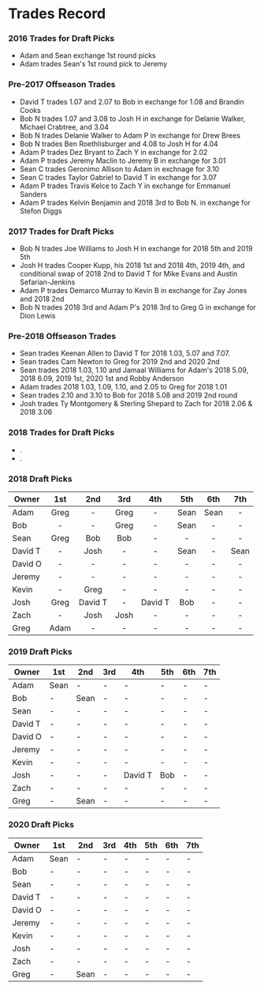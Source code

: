 # Trades Record 

### 2016 Trades for Draft Picks
  - Adam and Sean exchange 1st round picks
  - Adam trades Sean's 1st round pick to Jeremy

### Pre-2017 Offseason Trades
  - David T trades 1.07 and 2.07 to Bob in exchange for 1.08 and Brandin Cooks
  - Bob N trades 1.07 and 3.08 to Josh H in exchange for Delanie Walker, Michael Crabtree, and 3.04
  - Bob N trades Delanie Walker to Adam P in exchange for Drew Brees
  - Bob N trades Ben Roethlisburger and 4.08 to Josh H for 4.04
  - Adam P trades Dez Bryant to Zach Y in exchange for 2.02
  - Adam P trades Jeremy Maclin to Jeremy B in exchange for 3.01
  - Sean C trades Geronimo Allison to Adam in exchnage for 3.10
  - Sean C trades Taylor Gabriel to David T in exchange for 3.07
  - Adam P trades Travis Kelce to Zach Y in exchange for Emmanuel Sanders
  - Adam P trades Kelvin Benjamin and 2018 3rd to Bob N. in exchange for Stefon Diggs
  
### 2017 Trades for Draft Picks
  - Bob N trades Joe Williams to Josh H in exchange for 2018 5th and 2019 5th
  - Josh H trades Cooper Kupp, his 2018 1st and 2018 4th, 2019 4th, and conditional swap of 2018 2nd to David T for Mike Evans and Austin Sefarian-Jenkins
  - Adam P trades Demarco Murray to Kevin B in exchange for Zay Jones and 2018 2nd
  - Bob N trades 2018 3rd and Adam P's 2018 3rd to Greg G in exchange for Dion Lewis

### Pre-2018 Offseason Trades
  - Sean trades Keenan Allen to David T for 2018 1.03, 5.07 and 7.07.
  - Sean trades Cam Newton to Greg for 2019 2nd and 2020 2nd
  - Sean trades 2018 1.03, 1.10 and Jamaal Williams for Adam's 2018 5.09, 2018 6.09, 2019 1st, 2020 1st and Robby Anderson
  - Adam trades 2018 1.03, 1.09, 1.10, and 2.05 to Greg for 2018 1.01
  - Sean trades 2.10 and 3.10 to Bob for 2018 5.08 and 2019 2nd round
  - Josh trades Ty Montgomery & Sterling Shepard to Zach for 2018 2.06 & 2018 3.06

### 2018 Trades for Draft Picks
  - .
  - .

### 2018 Draft Picks

| Owner   | 1st     | 2nd           | 3rd  | 4th     | 5th  | 6th  | 7th  |
|---------|:-------:|:-------------:|:----:|:-------:|:----:|:----:|:----:|
| Adam    | Greg    | -             | Greg | -       | Sean | Sean | -    |
| Bob     | -       | -             | Greg | -       | Sean | -    | -    |
| Sean    | Greg    | Bob           | Bob  | -       | -    | -    | -    |
| David T | -       | Josh          | -    | -       | Sean | -    | Sean |
| David O | -       | -             | -    | -       | -    | -    | -    |
| Jeremy  | -       | -             | -    | -       | -    | -    | -    |
| Kevin   | -       | Greg          | -    | -       | -    | -    | -    |
| Josh    | Greg    | David T       | -    | David T | Bob  | -    | -    |
| Zach    | -       | Josh          | Josh | -       | -    | -    | -    |
| Greg    | Adam    | -             | -    | -       | -    | -    | -    |


### 2019 Draft Picks

| Owner   | 1st  | 2nd  | 3rd | 4th     | 5th | 6th | 7th |
|---------|------|------|-----|---------|-----|-----|-----|
| Adam    | Sean | -    | -   | -       | -   | -   | -   |
| Bob     | -    | Sean | -   | -       | -   | -   | -   |
| Sean    | -    | -    | -   | -       | -   | -   | -   |
| David T | -    | -    | -   | -       | -   | -   | -   |
| David O | -    | -    | -   | -       | -   | -   | -   |
| Jeremy  | -    | -    | -   | -       | -   | -   | -   |
| Kevin   | -    | -    | -   | -       | -   | -   | -   |
| Josh    | -    | -    | -   | David T | Bob | -   | -   |
| Zach    | -    | -    | -   | -       | -   | -   | -   |
| Greg    | -    | Sean | -   | -       | -   | -   | -   |


### 2020 Draft Picks

| Owner   | 1st | 2nd | 3rd | 4th | 5th | 6th | 7th |
|---------|-----|-----|-----|-----|-----|-----|-----|
| Adam    | Sean   | -   | -   | -   | -   | -   | -   |
| Bob     | -   | -   | -   | -   | -   | -   | -   |
| Sean    | -   | -   | -   | -   | -   | -   | -   |
| David T | -   | -   | -   | -   | -   | -   | -   |
| David O | -   | -   | -   | -   | -   | -   | -   |
| Jeremy  | -   | -   | -   | -   | -   | -   | -   |
| Kevin   | -   | -   | -   | -   | -   | -   | -   |
| Josh    | -   | -   | -   | -   | -   | -   | -   |
| Zach    | -   | -   | -   | -   | -   | -   | -   |
| Greg    | -   | Sean   | -   | -   | -   | -   | -   |

